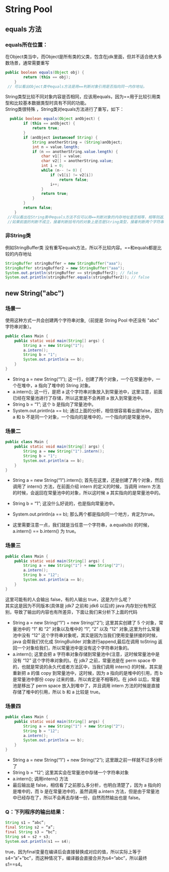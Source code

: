 # String Pool

## equals 方法
### equals所在位置：
在Object类当中，而Object是所有类的父类，包含在jdk里面，但并不适合绝大多数场景，通常需要重写
``` java
public boolean equals(Object obj) {
        return (this == obj);
    }
 // 可以看出Object类中equals方法是用==判断对象引用是否指向同一内存地址。
```

String类型比较不同对象内容是否相同，应该用equals，因为==用于比较引用类型和比较基本数据类型时具有不同的功能。  
String类很特殊 ，String类对equals方法进行了重写，如下：
``` java
  public boolean equals(Object anObject) {
        if (this == anObject) {
            return true;
        }
        if (anObject instanceof String) {
            String anotherString = (String)anObject;
            int n = value.length;
            if (n == anotherString.value.length) {
                char v1[] = value;
                char v2[] = anotherString.value;
                int i = 0;
                while (n-- != 0) {
                    if (v1[i] != v2[i])
                        return false;
                    i++;
                }
                return true;
            }
        }
        return false;
    }
 //可以看出在String类中equals方法不仅可以用==判断对象的内存地址是否相等，相等则返回true。
 //如果前面的判断不成立，接着判断括号内的对象上是否是String类型，接着判断两个字符串对象的的长度是否相等，最后判断内容是否相等，如果相等则返回true。
```
### 非String类
例如StringBuffer类 没有重写equals方法，所以不比较内容。==和equals都是比较的内存地址
``` java
StringBuffer stringBuffer = new StringBuffer("aaa");
StringBuffer stringBuffer2 = new StringBuffer("aaa");
System.out.println(stringBuffer == stringBuffer2); // false
System.out.println(stringBuffer.equals(stringBuffer2)); // false
```


## new String("abc")
### 场景一
使用这种方式一共会创建两个字符串对象,（前提是 String Pool 中还没有 "abc" 字符串对象）。   
``` java 
public class Main { 
    public static void main(String[] args) {   
        String a = new String("1");  
        a.intern();  
        String b = "1"; 
        System.out.println(a == b); 
    }
}
```
* String a = new String(“1”); 这一行，创建了两个对象，一个在常量池中，一个在堆中，a 指向了堆中的 String 对象。
* a.intern(); 这一行，是把 a 这个字符串对象放入到常量池中，这里注意，前面已经在常量池进行了存储，所以这里是不会再把 a 放入到常量池中。
* String b = “1”; 这个 b 是指向了常量池中。
* System.out.println(a == b); 通过上面的分析，相信很容易看出是false，因为 a 和 b 不是同一个对象，一个指向的是堆中的，一个指向的是常量池中。

### 场景二
``` java
public class Main {  
    public static void main(String[] args) { 
        String a = new String("1").intern();  
        String b = "1";  
        System.out.println(a == b); 
    }
}
```
* String a = new String(“1”).intern(); 首先在这里，还是创建了两个对象，然后调用了 intern() 方法，在前面介绍 intern 的定义的时候，当调用 intern 方法的时候，会返回在常量池中的对象，所以这时候 a 其实指向的是常量池中的。

* String b = “1”; 这没什么好说的，也是指向常量池中。

* System.out.println(a == b); 那么两个都是指向同一个地方，肯定为true。

* 这里需要注意一点，我们就是当任意一个字符串，a.equals(b) 的时候，a.intern() == b.intern() 为 true。
### 场景三
``` java
public class Main { 
    public static void main(String[] args) { 
        String a = new String("1") + new String("2");   
        a.intern(); 
        String b = "12";  
        System.out.println(a == b); 
    }
}
```

这里可能有的人会输出 false，有的人输出 true，这是为什么呢？  
其实这是因为不同版本(具体是 jdk7 之前和 jdk6 以后)的 java 内存划分有所区别，导致了输出的内容也有所差异，下面让我们来分析下上面的代码

* String a = new String(“1”) + new String(“2”); 这里其实创建了 5 个对象，常量池中的 “1” 和 “2” 对象以及堆中的 “1”, “2” 以及 “12” 对象,这里为什么常量池中没有 “12” 这个字符串对象呢，其实是因为当我们使用变量拼接的时候，java 会帮我们优化成 StringBuilder 对象进行append,最后在调用 toString 返回一个对象给我们，所以常量池中是没有这个字符串对象的。
* a.intern(); 这里会把 a 字符串对象存储到常量池中(注意，这时候常量池中是没有 “12” 这个字符串对象的)。在 jdk7 之前，常量池是在 perm space 中的，也就是常说的永久代或者方法区中，当我们调用 intern() 的时候，其实是重新把 a 的值 copy 到常量池中，这时候，因为 a 指向的是堆中的引用，而 b 是常量池中那份 copy 过来的值，所以肯定是不相等的。在 jdk6 以后，常量池是移出了 perm space 放入到堆中了，并且调用 intern 方法的时候是直接存储了堆中的引用，所以 b 和 a 比较是 true。
### 场景四
``` java
public class Main {  
	public static void main(String[] args) { 
        String a = new String("1") + new String("2");
        String b = "12"; 
        a.intern();  
        System.out.println(a == b);
    }
}
```
* String a = new String(“1”) + new String(“2”); 这里跟之前一样就不过多分析了
* String b = “12”; 这里其实会在常量池中存储一个字符串对象
* a.intern(); 调用intern() 方法
* 最后输出是 false，相信看了之前那么多分析，也明白清楚了，因为 a 指向的是堆中的，而 b 是在常量池中的，虽然调用 a.intern 方法，但是由于常量池中已经存在了，所以不会再去存储一份，自然而然输出也是 false。

### Q：下列程序的输出结果：
``` java
String s1 = “abc”;
final String s2 = “a”;
final String s3 = “bc”;
String s4 = s2 + s3;
System.out.println(s1 == s4);
```

true，因为final变量在编译后会直接替换成对应的值，所以实际上等于s4=”a”+”bc”，而这种情况下，编译器会直接合并为s4=”abc”，所以最终s1==s4。